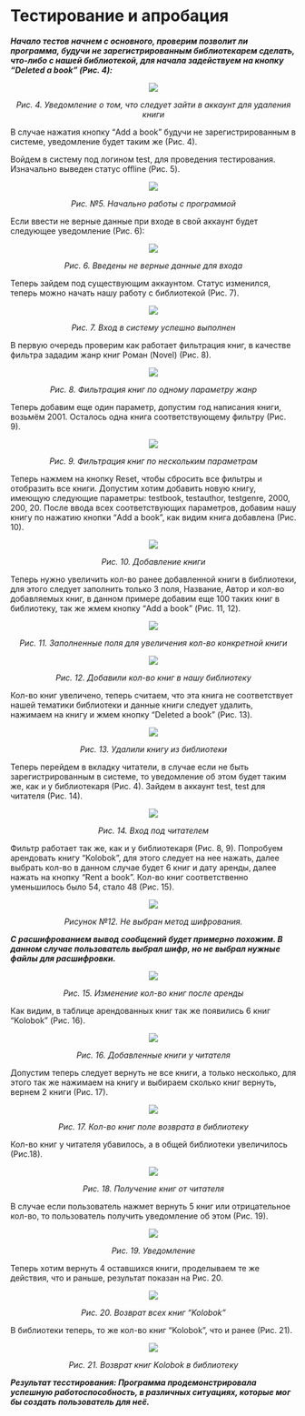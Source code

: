 # Тестирование и апробация

***Начало тестов начнем с основного, проверим позволит ли программа, будучи не зарегистрированным библиотекарем сделать, что-либо с нашей библиотекой, для начала задействуем на кнопку “Deleted a book” (Рис. 4):***
<p align="center">
  <img src="https://github.com/bangsv/Portfolio/assets/97832253/0dcd4e8b-2438-4645-86f3-cb2068dfa5c4"/>
</p>
<p align="center"> <I>Рис. 4. Уведомление о том, что следует зайти в аккаунт для удаления книги</I> </p>

В случае нажатия кнопку “Add a book” будучи не зарегистрированным в системе, уведомление будет таким же (Рис. 4).

Войдем в систему под логином test, для проведения тестирования. Изначально выведен статус offline (Рис. 5).


<p align="center">
<img src="https://github.com/bangsv/Portfolio/assets/97832253/0ddf217b-abe1-4837-bacc-295b41e27553"/>
</p>
<p align="center"> <I>Рис. №5. Начально работы с программой</I> </p>

Если ввести не верные данные при входе в свой аккаунт будет следующее уведомление (Рис. 6): 

<p align="center">
<img src="https://github.com/bangsv/Portfolio/assets/97832253/22ef5c3a-f990-4bb6-8268-0dfd28dd3c71"/>
</p>
<p align="center"> <I>Рис. 6. Введены не верные данные для входа</I> </p>

Теперь зайдем под существующим аккаунтом. Статус изменился, теперь можно начать нашу работу с библиотекой (Рис. 7).

<p align="center">
<img src="https://github.com/bangsv/Portfolio/assets/97832253/41f00824-c806-4126-9a4a-546533a10579"/>
</p>
<p align="center"> <I>Рис. 7. Вход в систему успешно выполнен</I> </p>

В первую очередь проверим как работает фильтрация книг, в качестве фильтра зададим жанр книг Роман (Novel) (Рис. 8).
<p align="center">
<img src="https://github.com/bangsv/Portfolio/assets/97832253/78de179d-ea95-4d3d-9c3e-719d389855ee"/>
</p>
<p align="center"> <I>Рис. 8. Фильтрация книг по одному параметру жанр</I> </p>

Теперь добавим еще один параметр, допустим год написания книги, возьмём 2001. Осталось одна книга соответствующему фильтру (Рис. 9).

<p align="center">
<img src="https://github.com/bangsv/Portfolio/assets/97832253/96a4cc57-4e76-41fc-846f-17ffe069757a"/>
</p>
<p align="center"> <I>Рис. 9. Фильтрация книг по нескольким параметрам</I> </p>

Теперь нажмем на кнопку Reset, чтобы сбросить все фильтры и отобразить все книги. Допустим хотим добавить новую книгу, имеющую следующие параметры: testbook, testauthor, testgenre, 2000, 200, 20. После ввода всех соответствующих параметров, добавим нашу книгу по нажатию кнопки “Add a book”, как видим книга добавлена (Рис. 10).

<p align="center">
<img src="https://github.com/bangsv/Portfolio/assets/97832253/7dc93b7a-e423-47d9-a4b1-fa7c0ae66ada"/>
</p>
<p align="center"> <I>Рис. 10. Добавление книги</I> </p>

Теперь нужно увеличить кол-во ранее добавленной книги в библиотеки, для этого следует заполнить только 3 поля, Название, Автор и кол-во добавляемых книг, в данном примере добавим еще 100 таких книг в библиотеку, так же жмем кнопку “Add a book” (Рис. 11, 12).

<p align="center">
<img src="https://github.com/bangsv/Portfolio/assets/97832253/e9cbb8e0-5b3a-4729-bacf-f58e82b3d1b2"/>
</p>
<p align="center"> <I>Рис. 11. Заполненные поля для увеличения кол-во конкретной книги</I> </p>

<p align="center">
<img src="https://github.com/bangsv/Portfolio/assets/97832253/3e8a25e9-b043-4a93-9ed4-0918f0e0c7a7"/>
</p>
<p align="center"> <I>Рис. 12. Добавили кол-во книг в нашу библиотеку </I> </p>

Кол-во книг увеличено, теперь считаем, что эта книга не соответствует нашей тематики библиотеки и данные книги следует удалить, нажимаем на книгу и жмем кнопку “Deleted a book” (Рис. 13).

<p align="center">
<img src="https://github.com/bangsv/Portfolio/assets/97832253/0c9bbdf6-f0de-481a-9a42-4a8486a2e2c0"/>
</p>
<p align="center"> <I>Рис. 13. Удалили книгу из библиотеки</I> </p>

Теперь перейдем в вкладку читатели, в случае если не быть зарегистрированным в системе, то уведомление об этом будет таким же, как и у библиотекаря (Рис. 4). Зайдем в аккаунт test, test для читателя (Рис. 14).

<p align="center">
<img src="https://github.com/bangsv/Portfolio/assets/97832253/1a9bdc3c-0ca3-4751-a4e5-36e406699fba"/>
</p>
<p align="center"> <I>Рис. 14. Вход под читателем</I> </p>

Фильтр работает так же, как и у библиотекаря (Рис. 8, 9). Попробуем арендовать книгу “Kolobok”, для этого следует на нее нажать, далее выбрать кол-во в данном случае будет 6 книг и дату аренды, далее нажать на кнопку “Rent a book”. Кол-во книг соответственно уменьшилось было 54, стало 48 (Рис. 15).

<p align="center">
<img src="https://github.com/bangsv/Portfolio/assets/97832253/04861102-b65a-410d-be90-4614d5f3bba2"/>
</p>
<p align="center"> <I>Рисунок №12. Не выбран метод шифрования.</I> </p>

***С расшифрованием вывод сообщений будет примерно похожим. В данном случае пользователь выбрал шифр, но не выбрал нужные файлы для расшифровки.***
<p align="center">
<img src="https://github.com/bangsv/Portfolio/assets/97832253/2a844e49-3a2b-44b3-a0cc-dd58af8de227"/>
</p>
<p align="center"> <I>Рис. 15. Изменение кол-во книг после аренды</I> </p>

Как видим, в таблице арендованных книг так же появились 6 книг “Kolobok” (Рис. 16).

<p align="center">
<img src="https://github.com/bangsv/Portfolio/assets/97832253/7e8441c4-c471-447c-ac31-aeacb1cf24fc"/>
</p>
<p align="center"> <I>Рис. 16. Добавленные книги у читателя</I> </p>

Допустим теперь следует вернуть не все книги, а только несколько, для этого так же нажимаем на книгу и выбираем сколько книг вернуть, вернем 2 книги (Рис. 17). 

<p align="center">
<img src="https://github.com/bangsv/Portfolio/assets/97832253/529ac76c-d812-44ac-a3e9-97110f26b5f0"/>
</p>
<p align="center"> <I>Рис. 17. Кол-во книг поле возврата в библиотеку</I> </p>

Кол-во книг у читателя убавилось, а в общей библиотеки увеличилось (Рис.18).

<p align="center">
<img src="https://github.com/bangsv/Portfolio/assets/97832253/ca8e8b3e-1cd7-4b9a-9af7-908bb55d2cab"/>
</p>
<p align="center"> <I>Рис. 18. Получение книг от читателя</I> </p>

В случае если пользователь нажмет вернуть 5 книг или отрицательное кол-во, то пользователь получить уведомление об этом (Рис. 19). 

<p align="center">
<img src="https://github.com/bangsv/Portfolio/assets/97832253/13c9cfdd-9293-4c73-bfa5-c176829daf6e"/>
</p>
<p align="center"> <I>Рис. 19. Уведомление</I> </p>

Теперь хотим вернуть 4 оставшихся книги, проделываем те же действия, что и раньше, результат показан на Рис. 20.
<p align="center">
<img src="https://github.com/bangsv/Portfolio/assets/97832253/8444608d-d5bd-4c2c-b17e-ac39612c3fdc"/>
</p>
<p align="center"> <I>Рис. 20. Возврат всех книг “Kolobok”</I> </p>

В библиотеки теперь, то же кол-во книг “Kolobok”, что и ранее (Рис. 21).
<p align="center">
<img src="https://github.com/bangsv/Portfolio/assets/97832253/ac334ea3-0d06-482f-b7bb-75986f6bd021"/>
</p>
<p align="center"> <I>Рис. 21. Возврат книг Kolobok в библиотеку</I> </p>

***Результат тесстирования: Программа продемонстрировала успешную работоспособность, в различных ситуациях, которые мог бы создать пользователь для неё.***
